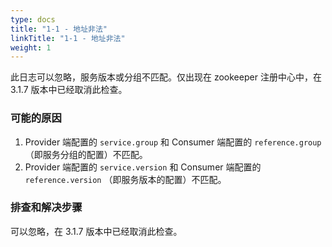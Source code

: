 ```yaml
---
type: docs
title: "1-1 - 地址非法"
linkTitle: "1-1 - 地址非法"
weight: 1
---
```


此日志可以忽略，服务版本或分组不匹配。仅出现在 zookeeper 注册中心中，在 3.1.7 版本中已经取消此检查。

### 可能的原因
1. Provider 端配置的 `service.group` 和 Consumer 端配置的 `reference.group` （即服务分组的配置）不匹配。 
2. Provider 端配置的 `service.version` 和 Consumer 端配置的 `reference.version` （即服务版本的配置）不匹配。 

### 排查和解决步骤
可以忽略，在 3.1.7 版本中已经取消此检查。
